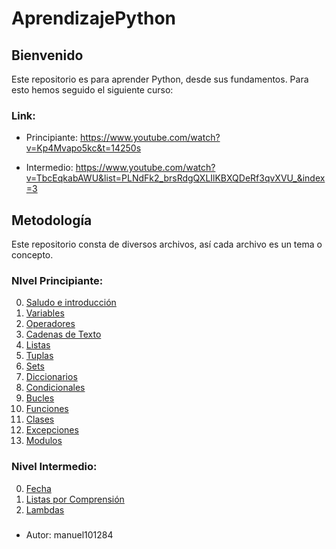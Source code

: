 # AprendizajePython

## Bienvenido

Este repositorio es para aprender Python, desde sus fundamentos.
Para esto hemos seguido el siguiente curso:

### Link:
* Principiante:
https://www.youtube.com/watch?v=Kp4Mvapo5kc&t=14250s

* Intermedio:
https://www.youtube.com/watch?v=TbcEqkabAWU&list=PLNdFk2_brsRdgQXLIlKBXQDeRf3qvXVU_&index=3


## Metodología
Este repositorio consta de diversos archivos, así cada archivo es un tema o concepto.

### NIvel Principiante:
 
00. [Saludo e introducción](https://github.com/manuel101284/AprendizajePython/blob/main/00_saludo.py)
01. [Variables](https://github.com/manuel101284/AprendizajePython/blob/main/01_variables.py)
02. [Operadores](https://github.com/manuel101284/AprendizajePython/blob/main/02_operadores.py)
03. [Cadenas de Texto](https://github.com/manuel101284/AprendizajePython/blob/main/03_cadenasdetexto.py)
04. [Listas](https://github.com/manuel101284/AprendizajePython/blob/main/04_listas.py)
05. [Tuplas](https://github.com/manuel101284/AprendizajePython/blob/main/05_tuplas.py)
06. [Sets](https://github.com/manuel101284/AprendizajePython/blob/main/06_sets.py)
07. [Diccionarios](https://github.com/manuel101284/AprendizajePython/blob/main/07_diccionarios.py)
08. [Condicionales](https://github.com/manuel101284/AprendizajePython/blob/main/08_condicionales.py)
09. [Bucles](https://github.com/manuel101284/AprendizajePython/blob/main/09_bucles.py)
10. [Funciones](https://github.com/manuel101284/AprendizajePython/blob/main/10_funciones.py)
11. [Clases](https://github.com/manuel101284/AprendizajePython/blob/main/11_clases.py)
12. [Excepciones](https://github.com/manuel101284/AprendizajePython/blob/main/12_excepciones.py)
13. [Modulos](https://github.com/manuel101284/AprendizajePython/blob/main/13_modulos.py)


### Nivel Intermedio:

00. [Fecha](https://github.com/manuel101284/AprendizajePython/blob/main/Intermedio/I_00_Dates.py)
01. [Listas por Comprensión](https://github.com/manuel101284/AprendizajePython/blob/main/Intermedio/I_01_List_comprehension.py)
02. [Lambdas](https://github.com/manuel101284/AprendizajePython/blob/main/Intermedio/I_02_Lambdas.py)

###
* Autor: manuel101284